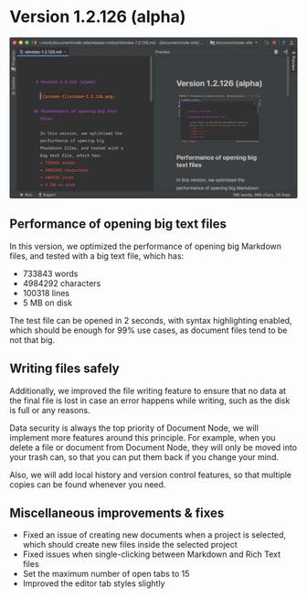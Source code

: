 # Version 1.2.126 (alpha)

![screen-1](screen-1.2.126.png)

## Performance of opening big text files

In this version, we optimized the performance of opening big Markdown files, and tested with a big text file, which has:
* 733843 words
* 4984292 characters
* 100318 lines
* 5 MB on disk

The test file can be opened in 2 seconds, with syntax highlighting enabled, which should be enough for 99% use cases, as document files tend to be not that big.

## Writing files safely

Additionally, we improved the file writing feature to ensure that no data at the final file is lost in case an error happens while writing, such as the disk is full or any reasons.

Data security is always the top priority of Document Node, we will implement more features around this principle. For example, when you delete a file or document from Document Node, they will only be moved into your trash can, so that you can put them back if you change your mind.

Also, we will add local history and version control features, so that multiple copies can be found whenever you need.

## Miscellaneous improvements & fixes

* Fixed an issue of creating new documents when a project is selected, which should create new files inside the selected project
* Fixed issues when single-clicking between Markdown and Rich Text files
* Set the maximum number of open tabs to 15
* Improved the editor tab styles slightly